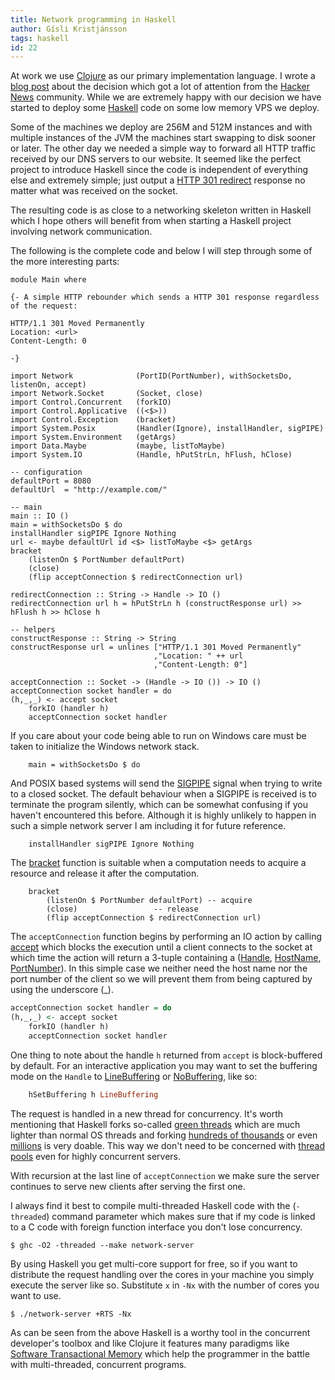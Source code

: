 ```yaml
---
title: Network programming in Haskell
author: Gísli Kristjánsson
tags: haskell
id: 22
---
```


At work we use [Clojure](http://clojure.org) as our primary implementation language. I wrote a [blog post](http://appvise.me/2011/03/why-we-are-choosing-clojure-as-our-main-programming-language/) about the decision which got a lot of attention from the [Hacker News](http://news.ycombinator.com/item?id=2350381) community. While we are extremely happy with our decision we have started to deploy some [Haskell](http://www.haskell.org/) code on some low memory VPS we deploy.

Some of the machines we deploy are 256M and 512M instances and with multiple instances of the JVM the machines start swapping to disk sooner or later. The other day we needed a simple way to forward all HTTP traffic received by our DNS servers to our website. It seemed like the perfect project to introduce Haskell since the code is independent of everything else and extremely simple; just output a [HTTP 301 redirect](http://en.wikipedia.org/wiki/List_of_HTTP_status_codes#3xx_Redirection) response no matter what was received on the socket.

The resulting code is as close to a networking skeleton written in Haskell which I hope others will benefit from when starting a Haskell project involving network communication.
<!--more-->

The following is the complete code and below I will step through some of the more interesting parts:

~~~ {.haskell}
module Main where

{- A simple HTTP rebounder which sends a HTTP 301 response regardless of the request:

HTTP/1.1 301 Moved Permanently
Location: <url>
Content-Length: 0
 
-} 

import Network              (PortID(PortNumber), withSocketsDo, listenOn, accept)
import Network.Socket       (Socket, close)
import Control.Concurrent   (forkIO)
import Control.Applicative  ((<$>))
import Control.Exception    (bracket)
import System.Posix         (Handler(Ignore), installHandler, sigPIPE)
import System.Environment   (getArgs)
import Data.Maybe           (maybe, listToMaybe)
import System.IO            (Handle, hPutStrLn, hFlush, hClose)

-- configuration
defaultPort = 8080
defaultUrl  = "http://example.com/"

-- main
main :: IO ()
main = withSocketsDo $ do
installHandler sigPIPE Ignore Nothing
url <- maybe defaultUrl id <$> listToMaybe <$> getArgs
bracket 
    (listenOn $ PortNumber defaultPort)
    (close)
    (flip acceptConnection $ redirectConnection url)

redirectConnection :: String -> Handle -> IO ()
redirectConnection url h = hPutStrLn h (constructResponse url) >> hFlush h >> hClose h

-- helpers
constructResponse :: String -> String
constructResponse url = unlines ["HTTP/1.1 301 Moved Permanently"
                                ,"Location: " ++ url
                                ,"Content-Length: 0"]

acceptConnection :: Socket -> (Handle -> IO ()) -> IO ()
acceptConnection socket handler = do
(h,_,_) <- accept socket
    forkIO (handler h)
    acceptConnection socket handler
~~~

If you care about your code being able to run on Windows care must be taken to initialize the Windows network stack.

~~~ {.haskell}
    main = withSocketsDo $ do
~~~

And POSIX based systems will send the [SIGPIPE](http://en.wikipedia.org/wiki/SIGPIPE#SIGPIPE) signal when trying to write to a closed socket. The default behaviour when a SIGPIPE is received is to terminate the program silently, which can be somewhat confusing if you haven't encountered this before. Although it is highly unlikely to happen in such a simple network server I am including it for future reference.

~~~ {.haskell}
    installHandler sigPIPE Ignore Nothing
~~~

The [bracket](http://hackage.haskell.org/packages/archive/base/latest/doc/html/Control-Exception-Base.html#v:bracket) function is suitable when a computation needs to acquire a resource and release it after the computation.

~~~ {.haskell}
    bracket 
        (listenOn $ PortNumber defaultPort)	-- acquire
        (close)					-- release
        (flip acceptConnection $ redirectConnection url)
~~~



The `acceptConnection` function begins by performing an IO action by calling [accept](http://hackage.haskell.org/packages/archive/network/latest/doc/html/Network.html#v:accept) which blocks the execution until a client connects to the socket at which time the action will return a 3-tuple containing a ([Handle](http://hackage.haskell.org/packages/archive/base/4.6.0.0/doc/html/GHC-IO-Handle.html#t:Handle), [HostName](http://hackage.haskell.org/packages/archive/network/latest/doc/html/Network.html#t:HostName), [PortNumber](http://hackage.haskell.org/packages/archive/network/latest/doc/html/Network.html#t:PortNumber)). In this simple case we neither need the host name nor the port number of the client so we will prevent them from being captured by using the underscore (\_).

~~~ haskell
acceptConnection socket handler = do
(h,_,_) <- accept socket
    forkIO (handler h)
    acceptConnection socket handler
~~~

One thing to note about the handle `h` returned from `accept` is block-buffered by default. For an interactive application you may want to set the buffering mode on the `Handle` to [LineBuffering](http://hackage.haskell.org/packages/archive/base/4.6.0.0/doc/html/GHC-IO-Handle.html#v:LineBuffering) or [NoBuffering](http://hackage.haskell.org/packages/archive/base/4.6.0.0/doc/html/GHC-IO-Handle.html#v:NoBuffering), like so:

~~~ haskell
    hSetBuffering h LineBuffering
~~~


The request is handled in a new thread for concurrency. It's worth mentioning that Haskell forks so-called [green threads](http://en.wikipedia.org/wiki/Green_threads) which are much lighter than normal OS threads and forking [hundreds of thousands](http://stackoverflow.com/questions/5847642/haskell-lightweight-threads-overhead-and-use-on-multicores) or even [millions](http://stackoverflow.com/questions/1900165/how-long-does-it-take-to-create-1-million-threads-in-haskell) is very doable. This way we don't need to be concerned with [thread pools](http://en.wikipedia.org/wiki/Thread_pool_pattern) even for highly concurrent servers.

With recursion at the last line of `acceptConnection` we make sure the server continues to serve new clients after serving the first one.

I always find it best to compile multi-threaded Haskell code with the (`-threaded`) command parameter which makes sure that if my code is linked to a C code with foreign function interface you don't lose concurrency.

~~~ 
$ ghc -O2 -threaded --make network-server
~~~

By using Haskell you get multi-core support for free, so if you want to distribute the request handling over the cores in your machine you simply execute the server like so.  Substitute `x` in `-Nx` with the number of cores you want to use.


~~~ 
$ ./network-server +RTS -Nx
~~~

As can be seen from the above Haskell is a worthy tool in the concurrent developer's toolbox and like Clojure it features many paradigms like [Software Transactional Memory](http://www.haskell.org/haskellwiki/Software_transactional_memory) which help the programmer in the battle with multi-threaded, concurrent programs.
